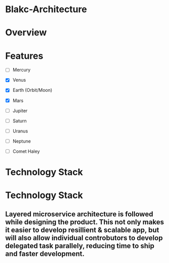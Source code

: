 # Blakc-Architecture

# Overview

# Features

* [ ] Mercury
- [x] Venus
- [x] Earth (Orbit/Moon)
- [x] Mars
- [ ] Jupiter
- [ ] Saturn
- [ ] Uranus
- [ ] Neptune
- [ ] Comet Haley


# Technology Stack

# Technology Stack
## Layered microservice architecture is followed while designing the product. This not only makes it easier to develop resillient & scalable app, but will also allow individual controbutors to develop delegated task parallely, reducing time to ship and faster development.
